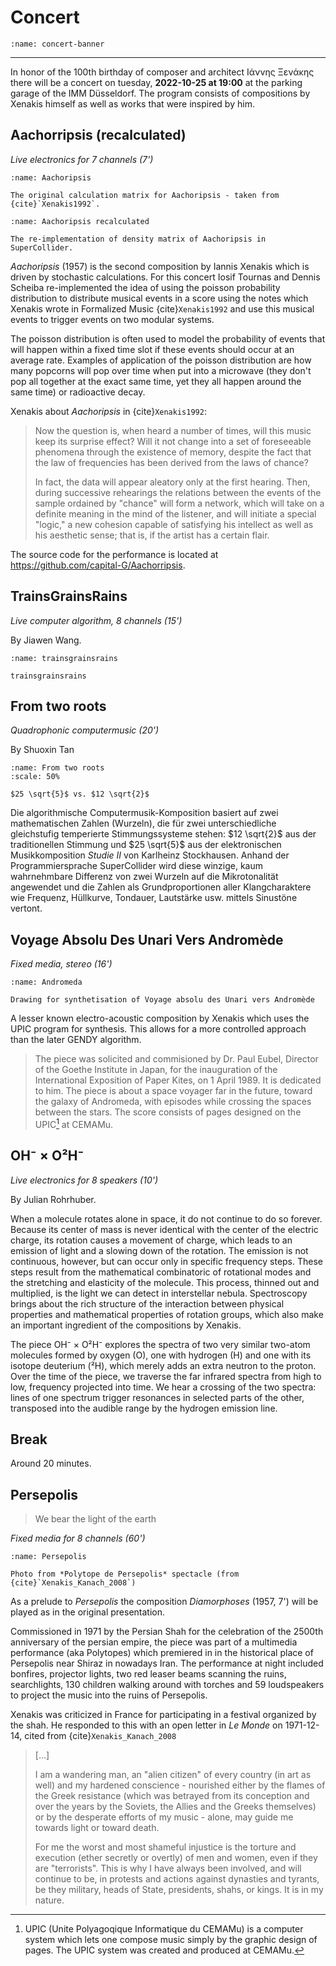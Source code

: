 # Concert

```{image} ./assets/xenakis-concert-banner.jpg
:name: concert-banner
```

---

In honor of the 100th birthday of composer and architect Ιάννης Ξενάκης there will be a concert on tuesday, **2022-10-25 at 19:00** at the parking garage of the IMM Düsseldorf.
The program consists of compositions by Xenakis himself as well as works that were inspired by him.

## Aachorripsis (recalculated)

*Live electronics for 7 channels (7')*

```{figure} ./assets/aachorripsis.png
:name: Aachoripsis

The original calculation matrix for Aachoripsis - taken from {cite}`Xenakis1992`.
```

```{figure} ./assets/aachorripsis-recalculated.png
:name: Aachoripsis recalculated

The re-implementation of density matrix of Aachoripsis in SuperCollider.
```

*Aachoripsis* (1957) is the second composition by Iannis Xenakis which is driven by stochastic calculations.
For this concert Iosif Tournas and Dennis Scheiba re-implemented the idea of using the poisson probability distribution to distribute musical events in a score using the notes which Xenakis wrote in Formalized Music {cite}`Xenakis1992` and use this musical events to 
trigger events on two modular systems.

The poisson distribution is often used to model the probability of events that will happen within a fixed time slot if these events should occur at an average rate.
Examples of application of the poisson distribution are how many popcorns will pop over time when put into a microwave (they don't pop all together at the exact same time, yet they all happen around the same time) or radioactive decay.

Xenakis about *Aachoripsis* in {cite}`Xenakis1992`:

> Now the question is, when heard a number of times, will this music keep its surprise effect? Will it not change into a set of foreseeable phenomena through the existence of memory, despite the fact that the law of frequencies has been derived from the laws of chance?
>
> In fact, the data will appear aleatory only at the first hearing. Then, during successive rehearings the relations between the events of the sample ordained by "chance" will form a network, which will take on a definite meaning in the mind of the listener, and will initiate a special "logic," a new cohesion capable of satisfying his intellect as well as his aesthetic sense; that is, if the artist has a certain flair.

The source code for the performance is located at <https://github.com/capital-G/Aachorripsis>.

## TrainsGrainsRains

*Live computer algorithm, 8 channels (15')*

By Jiawen Wang.

```{figure} ./assets/trainsgrainsrains.png
:name: trainsgrainsrains

trainsgrainsrains
```

## From two roots

*Quadrophonic computermusic (20')*

By Shuoxin Tan

```{figure} ./assets/two-roots.jpg
:name: From two roots
:scale: 50%

$25 \sqrt{5}$ vs. $12 \sqrt{2}$
```

Die algorithmische Computermusik-Komposition basiert auf zwei mathematischen Zahlen (Wurzeln), die für zwei unterschiedliche gleichstufig temperierte Stimmungssysteme stehen: $12 \sqrt{2}$ aus der traditionellen Stimmung und $25 \sqrt{5}$ aus der elektronischen Musikkomposition *Studie II* von Karlheinz Stockhausen.
Anhand der Programmiersprache SuperCollider wird diese winzige, kaum wahrnehmbare Differenz von zwei Wurzeln auf die Mikrotonalität angewendet und die Zahlen als Grundproportionen aller Klangcharaktere wie Frequenz, Hüllkurve, Tondauer, Lautstärke usw. mittels Sinustöne vertont.

## Voyage Absolu Des Unari Vers Andromède

*Fixed media, stereo (16')*

```{figure} ./assets/andromeda.jpg
:name: Andromeda

Drawing for synthetisation of Voyage absolu des Unari vers Andromède
```

A lesser known electro-acoustic composition by Xenakis which uses the UPIC program for synthesis.
This allows for a more controlled approach than the later GENDY algorithm.

> The piece was solicited and commisioned by Dr. Paul Eubel, Director of the Goethe Institute in Japan, for the inauguration of the International Exposition of Paper Kites, on 1 April 1989.
> It is dedicated to him.
> The piece is about a space voyager far in the future, toward the galaxy of Andromeda, with episodes while crossing the spaces between the stars.
> The score consists of pages designed on the UPIC[^upic] at CEMAMu.

[^upic]: UPIC (Unite Polyagoqique Informatique du CEMAMu) is a computer system which lets one compose music simply by the graphic design of pages. The UPIC system was created and produced at CEMAMu.

## OH⁻ × O²H⁻

*Live electronics for 8 speakers (10')*

By Julian Rohrhuber.

When a molecule rotates alone in space, it do not continue to do so forever. Because its center of mass is never identical with the center of the electric charge, its rotation causes a movement of charge, which leads to an emission of light and a slowing down of the rotation. The emission is not continuous, however, but can occur only in specific frequency steps. These steps result from the mathematical combinatoric of rotational modes and the stretching and elasticity of the molecule. This process, thinned out and multiplied, is the light we can detect in interstellar nebula. Spectroscopy brings about the rich structure of the interaction between physical properties and mathematical properties of rotation groups, which also make an important ingredient of the compositions by Xenakis.

The piece OH⁻ × O²H⁻ explores the spectra of two very similar two-atom molecules formed by oxygen (O), one with hydrogen (H) and one with its isotope deuterium (²H), which merely adds an extra neutron to the proton. Over the time of the piece, we traverse the far infrared spectra from high to low, frequency projected into time. We hear a crossing of the two spectra: lines of one spectrum trigger resonances in selected parts of the other, transposed into the audible range by the hydrogen emission line.

## Break

Around 20 minutes.

## Persepolis

> We bear the light of the earth

*Fixed media for 8 channels (60')*

```{figure} ./assets/persepolis.jpg
:name: Persepolis

Photo from *Polytope de Persepolis* spectacle (from {cite}`Xenakis_Kanach_2008`)
```

As a prelude to *Persepolis* the composition *Diamorphoses* (1957, 7') will be played as in the original presentation.

Commissioned in 1971 by the Persian Shah for the celebration of the 2500th anniversary of the persian empire, the piece was part of a multimedia performance (aka Polytopes) which premiered in in the historical place of Persepolis near Shiraz in nowadays Iran.
The performance at night included bonfires, projector lights, two red leaser beams scanning the ruins, searchlights, 130 children walking around with torches and 59 loudspeakers to project the music into the ruins of Persepolis.

Xenakis was criticized in France for participating in a festival organized by the shah.
He responded to this with an open letter in *Le Monde* on 1971-12-14, cited from {cite}`Xenakis_Kanach_2008`

> [...]
> 
> I am a wandering man, an "alien citizen" of every country (in art as well) and my hardened conscience - nourished either
> by the flames of the Greek resistance (which was betrayed from its conception and over the years by the Soviets, the Allies and the Greeks themselves)
> or by the desperate efforts of my music - alone, may guide me towards light or toward death.
> 
> For me the worst and most shameful injustice is the torture and execution (ether secretly or overtly) of men and women, even if they are "terrorists".
> This is why I have always been involved, and will continue to be, in protests and actions against dynasties and tyrants, be they military, heads of State, presidents, shahs, or kings.
> It is in my nature.
